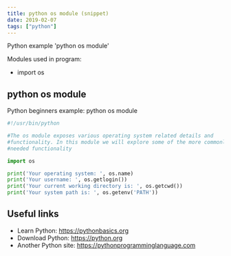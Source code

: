 ```yaml
---
title: python os module (snippet)
date: 2019-02-07
tags: ["python"]
---
```

Python example 'python os module'


Modules used in program: 
* import os

## python os module

Python beginners example: python os module

```python
#!/usr/bin/python

#The os module exposes various operating system related details and
#functionality. In this module we will explore some of the more commonly
#needed functionality

import os

print('Your operating system: ', os.name)
print('Your username: ', os.getlogin())
print('Your current working directory is: ', os.getcwd())
print('Your system path is: ', os.getenv('PATH'))


```

## Useful links

- Learn Python: https://pythonbasics.org
- Download Python: https://python.org
- Another Python site: https://pythonprogramminglanguage.com
